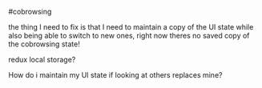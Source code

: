 #cobrowsing

the thing I need to fix is that I need to maintain a copy of the UI state while also being able to switch to new ones, right now theres no saved copy of the cobrowsing state!

redux local storage?

How do i maintain my UI state if looking at others replaces mine?
